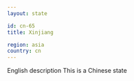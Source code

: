 ```yaml
---
layout: state

id: cn-65
title: Xinjiang

region: asia
country: cn
---
```

English description
This is a Chinese state